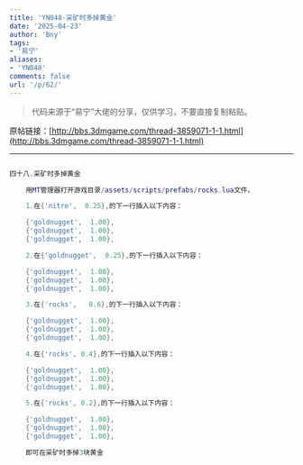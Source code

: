 ```yaml
---
title: 'YN048-采矿时多掉黄金'
date: '2025-04-23'
author: 'Bny'
tags:
- '易宁'
aliases:
- 'YN048'
comments: false
url: '/p/62/'
---
```


> 代码来源于“易宁”大佬的分享，仅供学习，不要直接复制粘贴。

原帖链接：[http://bbs.3dmgame.com/thread-3859071-1-1.html](http://bbs.3dmgame.com/thread-3859071-1-1.html)

---

```lua  

四十八.采矿时多掉黄金

	用MT管理器打开游戏目录/assets/scripts/prefabs/rocks.lua文件，

	1.在{'nitre',  0.25},的下一行插入以下内容：

	{'goldnugget',  1.00},
	{'goldnugget',  1.00},
	{'goldnugget',  1.00},

	2.在{'goldnugget',  0.25},的下一行插入以下内容：

	{'goldnugget',  1.00},
	{'goldnugget',  1.00},
	{'goldnugget',  1.00},

	3.在{'rocks',   0.6},的下一行插入以下内容：

	{'goldnugget',  1.00},
	{'goldnugget',  1.00},
	{'goldnugget',  1.00},

	4.在{'rocks', 0.4},的下一行插入以下内容：

	{'goldnugget',  1.00},
	{'goldnugget',  1.00},
	{'goldnugget',  1.00},

	5.在{'rocks', 0.2},的下一行插入以下内容：

	{'goldnugget',  1.00},
	{'goldnugget',  1.00},
	{'goldnugget',  1.00},

	即可在采矿时多掉3块黄金

```  

